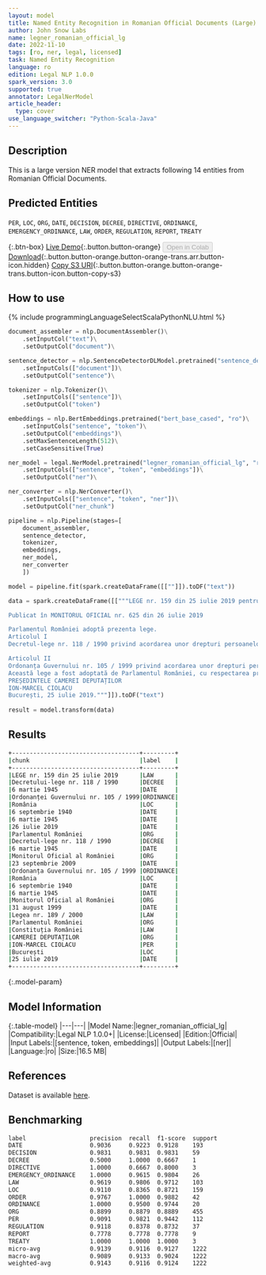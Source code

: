 ```yaml
---
layout: model
title: Named Entity Recognition in Romanian Official Documents (Large)
author: John Snow Labs
name: legner_romanian_official_lg
date: 2022-11-10
tags: [ro, ner, legal, licensed]
task: Named Entity Recognition
language: ro
edition: Legal NLP 1.0.0
spark_version: 3.0
supported: true
annotator: LegalNerModel
article_header:
  type: cover
use_language_switcher: "Python-Scala-Java"
---
```


## Description

This is a large version NER model that extracts following 14 entities from Romanian Official Documents.

## Predicted Entities

`PER`, `LOC`, `ORG`, `DATE`, `DECISION`, `DECREE`, `DIRECTIVE`, `ORDINANCE`, `EMERGENCY_ORDINANCE`, `LAW`, `ORDER`, `REGULATION`, `REPORT`, `TREATY`

{:.btn-box}
[Live Demo](https://demo.johnsnowlabs.com/legal/LEGNER_ROMANIAN_OFFICIAL/){:.button.button-orange}
<button class="button button-orange" disabled>Open in Colab</button>
[Download](https://s3.amazonaws.com/auxdata.johnsnowlabs.com/legal/models/legner_romanian_official_lg_ro_1.0.0_3.0_1668084251147.zip){:.button.button-orange.button-orange-trans.arr.button-icon.hidden}
[Copy S3 URI](s3://auxdata.johnsnowlabs.com/legal/models/legner_romanian_official_lg_ro_1.0.0_3.0_1668084251147.zip){:.button.button-orange.button-orange-trans.button-icon.button-copy-s3}

## How to use



<div class="tabs-box" markdown="1">
{% include programmingLanguageSelectScalaPythonNLU.html %}

```python
document_assembler = nlp.DocumentAssembler()\
    .setInputCol("text")\
    .setOutputCol("document")\

sentence_detector = nlp.SentenceDetectorDLModel.pretrained("sentence_detector_dl", "xx")\
    .setInputCols(["document"])\
    .setOutputCol("sentence")\

tokenizer = nlp.Tokenizer()\
    .setInputCols(["sentence"])\
    .setOutputCol("token")

embeddings = nlp.BertEmbeddings.pretrained("bert_base_cased", "ro")\
    .setInputCols("sentence", "token")\
    .setOutputCol("embeddings")\
    .setMaxSentenceLength(512)\
    .setCaseSensitive(True)

ner_model = legal.NerModel.pretrained("legner_romanian_official_lg", "ro", "legal/models")\
    .setInputCols(["sentence", "token", "embeddings"])\
    .setOutputCol("ner")\

ner_converter = nlp.NerConverter()\
    .setInputCols(["sentence", "token", "ner"])\
    .setOutputCol("ner_chunk")

pipeline = nlp.Pipeline(stages=[
    document_assembler,
    sentence_detector,
    tokenizer,
    embeddings,
    ner_model,
    ner_converter   
    ])

model = pipeline.fit(spark.createDataFrame([[""]]).toDF("text"))

data = spark.createDataFrame([["""LEGE nr. 159 din 25 iulie 2019 pentru modificarea și completarea Decretului-lege nr. 118 / 1990 privind acordarea unor drepturi persoanelor persecutate din motive politice de dictatura instaurată cu începere de la 6 martie 1945, precum și celor deportate în străinătate ori constituite în prizonieri și pentru modificarea Ordonanței Guvernului nr. 105 / 1999 privind acordarea unor drepturi persoanelor persecutate de către regimurile instaurate în România cu începere de la 6 septembrie 1940 până la 6 martie 1945 din motive etnice

Publicat în MONITORUL OFICIAL nr. 625 din 26 iulie 2019

Parlamentul României adoptă prezenta lege.
Articolul I
Decretul-lege nr. 118 / 1990 privind acordarea unor drepturi persoanelor persecutate din motive politice de dictatura instaurată cu începere de la 6 martie 1945, precum și celor deportate în străinătate ori constituite în prizonieri, republicat în Monitorul Oficial al României, Partea I, nr. 631 din 23 septembrie 2009, cu modificările și completările ulterioare, se modifică și se completează după cum urmează:

Articolul II
Ordonanța Guvernului nr. 105 / 1999 privind acordarea unor drepturi persoanelor persecutate de către regimurile instaurate în România cu începere de la 6 septembrie 1940 până la 6 martie 1945 din motive etnice, publicată în Monitorul Oficial al României, Partea I, nr. 426 din 31 august 1999, aprobată cu modificări și completări prin Legea nr. 189 / 2000, cu modificările și completările ulterioare, se modifică după cum urmează:
Această lege a fost adoptată de Parlamentul României, cu respectarea prevederilor art. 75 și ale art. 76 alin. (2) din Constituția României, republicată.
PREȘEDINTELE CAMEREI DEPUTAȚILOR
ION-MARCEL CIOLACU
București, 25 iulie 2019."""]]).toDF("text")
                             
result = model.transform(data)
```

</div>

## Results

```bash
+------------------------------------+---------+
|chunk                               |label    |
+------------------------------------+---------+
|LEGE nr. 159 din 25 iulie 2019      |LAW      |
|Decretului-lege nr. 118 / 1990      |DECREE   |
|6 martie 1945                       |DATE     |
|Ordonanței Guvernului nr. 105 / 1999|ORDINANCE|
|România                             |LOC      |
|6 septembrie 1940                   |DATE     |
|6 martie 1945                       |DATE     |
|26 iulie 2019                       |DATE     |
|Parlamentul României                |ORG      |
|Decretul-lege nr. 118 / 1990        |DECREE   |
|6 martie 1945                       |DATE     |
|Monitorul Oficial al României       |ORG      |
|23 septembrie 2009                  |DATE     |
|Ordonanța Guvernului nr. 105 / 1999 |ORDINANCE|
|România                             |LOC      |
|6 septembrie 1940                   |DATE     |
|6 martie 1945                       |DATE     |
|Monitorul Oficial al României       |ORG      |
|31 august 1999                      |DATE     |
|Legea nr. 189 / 2000                |LAW      |
|Parlamentul României                |ORG      |
|Constituția României                |LAW      |
|CAMEREI DEPUTAȚILOR                 |ORG      |
|ION-MARCEL CIOLACU                  |PER      |
|București                           |LOC      |
|25 iulie 2019                       |DATE     |
+------------------------------------+---------+
```

{:.model-param}
## Model Information

{:.table-model}
|---|---|
|Model Name:|legner_romanian_official_lg|
|Compatibility:|Legal NLP 1.0.0+|
|License:|Licensed|
|Edition:|Official|
|Input Labels:|[sentence, token, embeddings]|
|Output Labels:|[ner]|
|Language:|ro|
|Size:|16.5 MB|

## References

Dataset is available [here](https://zenodo.org/record/7025333#.Y2zsquxBx83).

## Benchmarking

```bash
label                  precision  recall  f1-score  support 
DATE                   0.9036     0.9223  0.9128    193     
DECISION               0.9831     0.9831  0.9831    59      
DECREE                 0.5000     1.0000  0.6667    1       
DIRECTIVE              1.0000     0.6667  0.8000    3       
EMERGENCY_ORDINANCE    1.0000     0.9615  0.9804    26      
LAW                    0.9619     0.9806  0.9712    103     
LOC                    0.9110     0.8365  0.8721    159     
ORDER                  0.9767     1.0000  0.9882    42      
ORDINANCE              1.0000     0.9500  0.9744    20      
ORG                    0.8899     0.8879  0.8889    455     
PER                    0.9091     0.9821  0.9442    112     
REGULATION             0.9118     0.8378  0.8732    37      
REPORT                 0.7778     0.7778  0.7778    9       
TREATY                 1.0000     1.0000  1.0000    3       
micro-avg              0.9139     0.9116  0.9127    1222    
macro-avg              0.9089     0.9133  0.9024    1222    
weighted-avg           0.9143     0.9116  0.9124    1222
```
